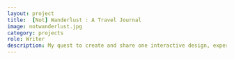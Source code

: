 ```yaml
---
layout: project
title:  [Not] Wanderlust : A Travel Journal
image: notwanderlust.jpg
category: projects
role: Writer
description: My quest to create and share one interactive design, experience, game, or concept each day for 1000 days.
---
```


